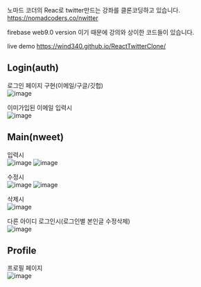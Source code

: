 노마드 코더의 Reac로 twitter만드는 강좌를 클론코딩하고 있습니다.   
https://nomadcoders.co/nwitter

firebase web9.0 version 이기 때문에 강의와 상이한 코드들이 있습니다.
   
   live demo
https://wind340.github.io/ReactTwitterClone/

Login(auth)
--
로그인 페이지 구현(이메일/구글/깃헙)   
![image](https://user-images.githubusercontent.com/83698052/169494078-d134b7cd-2308-4726-8ec5-1efd3a0d8592.png)
   
이미가입된 이메일 입력시   
![image](https://user-images.githubusercontent.com/83698052/169494176-38f9073c-9aaf-4f67-ae6c-31108b90d0d9.png)
   

Main(nweet)
--
입력시   
![image](https://user-images.githubusercontent.com/83698052/169494908-235380aa-b8fa-4aa2-997b-9ca4eb91b87b.png)
![image](https://user-images.githubusercontent.com/83698052/169495382-68c45e0b-eb77-4321-aa16-2c36be23d615.png)
   
수정시   
![image](https://user-images.githubusercontent.com/83698052/169495726-1d6dbee8-1e7b-448d-ad5c-45a448a9d8ee.png)
![image](https://user-images.githubusercontent.com/83698052/169495931-0194d7cb-3232-4bba-8f88-fe9e802d5f03.png)
   
삭제시   
![image](https://user-images.githubusercontent.com/83698052/169494807-fe3a0e7e-0ef8-477c-af79-e6975f4de31d.png)
   
다른 아이디 로그인시(로그인별 본인글 수정삭제)   
![image](https://user-images.githubusercontent.com/83698052/169496189-8177de2b-a41e-41e7-9c29-a1b8b2e37ff6.png)


Profile
--
프로필 페이지   
![image](https://user-images.githubusercontent.com/83698052/169496297-bd194c1d-c324-4af6-9edd-6939f77239f5.png)

   
